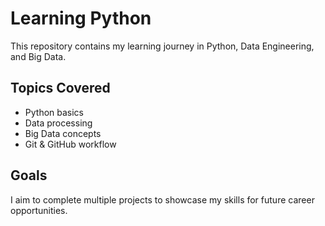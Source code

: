 # Learning Python

This repository contains my learning journey in Python, Data Engineering, and Big Data.

## Topics Covered
- Python basics
- Data processing
- Big Data concepts
- Git & GitHub workflow

## Goals
I aim to complete multiple projects to showcase my skills for future career opportunities.
